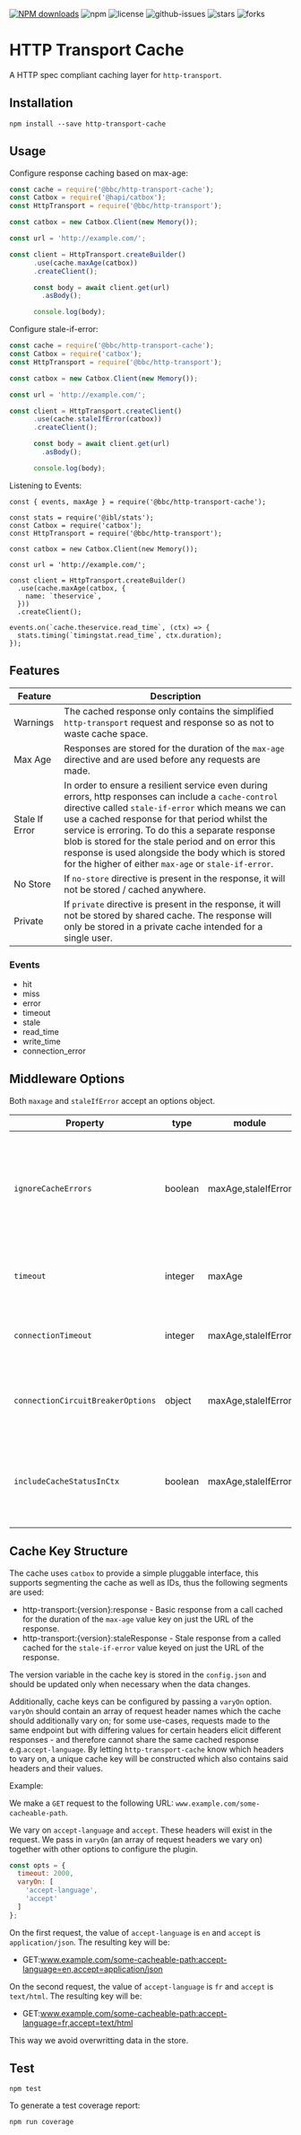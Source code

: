 [![NPM downloads](https://img.shields.io/npm/dm/@bbc/http-transport-cache.svg?style=flat)](https://npmjs.org/package/@bbc/http-transport-cache)
![npm](https://img.shields.io/npm/v/@bbc/http-transport-cache.svg)
 ![license](https://img.shields.io/badge/license-MIT-blue.svg) 
![github-issues](https://img.shields.io/github/issues/bbc/http-transport-cache.svg)
![stars](https://img.shields.io/github/stars/bbc/http-transport-cache.svg)
![forks](https://img.shields.io/github/forks/bbc/http-transport-cache.svg)

# HTTP Transport Cache

A HTTP spec compliant caching layer for `http-transport`.

## Installation

```
npm install --save http-transport-cache
```

## Usage

Configure response caching based on max-age:

```js
const cache = require('@bbc/http-transport-cache');
const Catbox = require('@hapi/catbox');
const HttpTransport = require('@bbc/http-transport');

const catbox = new Catbox.Client(new Memory());

const url = 'http://example.com/';

const client = HttpTransport.createBuilder()
      .use(cache.maxAge(catbox))
      .createClient();

      const body = await client.get(url)
        .asBody();

      console.log(body);
```

Configure stale-if-error:

```js
const cache = require('@bbc/http-transport-cache');
const Catbox = require('catbox');
const HttpTransport = require('@bbc/http-transport');

const catbox = new Catbox.Client(new Memory());

const url = 'http://example.com/';

const client = HttpTransport.createClient()
      .use(cache.staleIfError(catbox))
      .createClient();

      const body = await client.get(url)
        .asBody();

      console.log(body);
```

Listening to Events:
``` JS
const { events, maxAge } = require('@bbc/http-transport-cache');

const stats = require('@ibl/stats');
const Catbox = require('catbox');
const HttpTransport = require('@bbc/http-transport');

const catbox = new Catbox.Client(new Memory());

const url = 'http://example.com/';

const client = HttpTransport.createBuilder()
  .use(cache.maxAge(catbox, {
    name: `theservice`,
  }))
  .createClient();

events.on(`cache.theservice.read_time`, (ctx) => {
  stats.timing(`timingstat.read_time`, ctx.duration);
});
```


## Features

|Feature|Description|
|----|-----------|
|Warnings|The cached response only contains the simplified `http-transport` request and response so as not to waste cache space.|
|Max Age|Responses are stored for the duration of the `max-age` directive and are used before any requests are made.|
|Stale If Error|In order to ensure a resilient service even during errors, http responses can include a `cache-control` directive called `stale-if-error` which means we can use a cached response for that period whilst the service is erroring. To do this a separate response blob is stored for the stale period and on error this response is used alongside the body which is stored for the higher of either `max-age` or `stale-if-error`.|
|No Store|If `no-store` directive is present in the response, it will not be stored / cached anywhere.|
|Private|If `private` directive is present in the response, it will not be stored by shared cache. The response will only be stored in a private cache intended for a single user.|


### Events
- hit
- miss
- error 
- timeout 
- stale
- read_time
- write_time
- connection_error

## Middleware Options

Both `maxage` and `staleIfError` accept an options object. 

|Property|type|module|Description|
|----|----|----|-----------|
|`ignoreCacheErrors`|boolean|maxAge,staleIfError| `cache.maxAge` will return a cache miss when this property is `true`. Setting this property true for `cache.staleIfError` will rethrow the original error (not the cache lookup error). `ignoreCacheErrors` is `false` by default.|
|`timeout`|integer|maxAge|Timeouts a cache lookup after a specified number of ms. By default, no timeout is specified.|
|`connectionTimeout`|integer|maxAge,staleIfError|Timeouts the attempt to connect to a cache after a specified number of ms. By default, no timeout is specified.|
|`connectionCircuitBreakerOptions`|object|maxAge,staleIfError| When present an instance of [Levee](https://github.com/krakenjs/levee) will be created with these configuration options to use on connection to cache.|
|`includeCacheStatusInCtx`|boolean|maxAge,staleIfError| When present, a `cacheStatus` array - recording all cache events, will be set in `context` for use by other plugins. `includeCacheStatusInCtx` is `false` by default.|

## Cache Key Structure
 
The cache uses `catbox` to provide a simple pluggable interface, this supports segmenting the cache as well as IDs, thus the following segments are used:

* http-transport:{version}:response - Basic response from a call cached for the duration of the `max-age` value key on just the URL of the response.
* http-transport:{version}:staleResponse - Stale response from a called cached for the `stale-if-error` value keyed on just the URL of the response.

The version variable in the cache key is stored in the `config.json` and should be updated only when necessary when the data changes.

Additionally, cache keys can be configured by passing a `varyOn` option. `varyOn` should contain an array of request header names which the cache should additionally vary on; for some use-cases, requests made to the same endpoint but with differing values for certain headers elicit different responses - and therefore cannot share the same cached response e.g.`accept-language`. By letting `http-transport-cache` know which headers to vary on, a unique cache key will be constructed which also contains said headers and their values.

Example:

We make a `GET` request to the following URL: `www.example.com/some-cacheable-path`.

We vary on `accept-language` and `accept`. These headers will exist in the request. We pass in `varyOn` (an array of request headers we vary on) together with other options to configure the plugin.

```js
const opts = {
  timeout: 2000,
  varyOn: [
    'accept-language',
    'accept'
  ]
};
```

On the first request, the value of `accept-language` is `en` and `accept` is `application/json`. The resulting key will be:

* GET:www.example.com/some-cacheable-path:accept-language=en,accept=application/json

On the second request, the value of `accept-language` is `fr` and `accept` is `text/html`. The resulting key will be:

* GET:www.example.com/some-cacheable-path:accept-language=fr,accept=text/html

This way we avoid overwritting data in the store.

## Test

```
npm test
```

To generate a test coverage report:

```
npm run coverage
```
